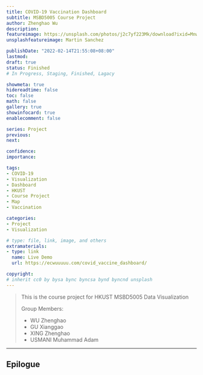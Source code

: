```yaml
---
title: COVID-19 Vaccination Dashboard
subtitle: MSBD5005 Course Project
author: Zhenghao Wu
description: 
featureimage: https://unsplash.com/photos/j2c7yf223Mk/download?ixid=MnwxMjA3fDB8MXxzZWFyY2h8MTF8fGNvdmlkJTIwMTl8ZW58MHx8fHwxNjQ0ODQ2ODY5&force=true&w=2400
unsplashfeatureimage: Martin Sanchez

publishDate: "2022-02-14T21:55:08+08:00"
lastmod: 
draft: true
status: Finished
# In Progress, Staging, Finished, Lagacy

showmeta: true
hidereadtime: false
toc: false
math: false
gallery: true
showinfocard: true
enablecomment: false

series: Project
previous:
next:

confidence: 
importance: 

tags:
- COVID-19
- Visualization
- Dashboard
- HKUST
- Course Project
- Map
- Vaccination

categories:
- Project
- Visualization

# type: file, link, image, and others
extramaterials:
- type: link
  name: Live Demo
  url: https://ecwuuuuu.com/covid_vaccine_dashboard/

copyright: 
# inherit cc0 by bysa bync byncsa bynd byncnd unsplash
---
```


> This is the course project for HKUST MSBD5005 Data Visualization
> 
> Group Members:
>
> - WU Zhenghao
> - GU Xianggao
> - XING Zhenghao
> - USMANI Muhammad Adam


------

## Epilogue
